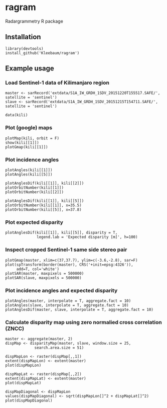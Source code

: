 # ragram
Radargrammetry R package

## Installation
```
library(devtools)
install_github('Kleebaum/ragram')
```

## Example usage

### Load Sentinel-1 data of Kilimanjaro region
```
master <- sarRecord('extdata/S1A_IW_GRDH_1SDV_20151220T155517.SAFE/', satellite = 'sentinel') 
slave <- sarRecord('extdata/S1A_IW_GRDH_1SDV_20151215T154711.SAFE/', satellite = 'sentinel')

data(kili)
```

### Plot (google) maps
```
plotMap(kili, orbit = F)
show(kili[[1]])
plotGmap(kili[[1]])
```

### Plot incidence angles
```
plotAngles(kili[[1]])
plotAngles(kili[[5]])

plotAnglesDif(kili[[1]], kili[[2]])
plotOrbitNumber(kili[[1]])
plotOrbitNumber(kili[[2]])

plotAnglesDif(kili[[1]], kili[[5]])
plotOrbitNumber(kili[[1]], x=35.5)
plotOrbitNumber(kili[[5]], x=37.8)
```

### Plot expected disparity
```
plotAnglesDif(kili[[1]], kili[[5]], disparity = T,
              legend.lab = 'Expected disparity [m]', h=100)
```

### Inspect cropped Sentinel-1 same side stereo pair
```
plotGmap(master, xlim=c(37,37.7), ylim=c(-3.6,-2.8), sar=F)
plot(spTransform(border(master), CRS('+init=epsg:4326')), 
     add=T, col='white')
plotSAR(master, maxpixels = 500000)
plotSAR(slave, maxpixels = 500000)
```

### Plot incidence angles and expected disparity
```
plotAngles(master, interpolate = T, aggregate.fact = 10)
plotAngles(slave, interpolate = T, aggregate.fact = 10)
plotAnglesDif(master, slave, interpolate = T, aggregate.fact = 10)
```

### Calculate disparity map using zero normalied cross correlation (ZNCC)
```
master <- aggregate(master, 2)
dispMap <- disparityMap(master, slave, window.size = 25,
             search.area.size = 51)

dispMapLon <- raster(dispMap[,,1])
extent(dispMapLon) <- extent(master)
plot(dispMapLon)

dispMapLat <- raster(dispMap[,,2])
extent(dispMapLat) <- extent(master)
plot(dispMapLat)

dispMapDiagonal <- dispMapLon
values(dispMapDiagonal) <- sqrt(dispMapLon[]^2 + dispMapLat[]^2)
plot(dispMapDiagonal)
```